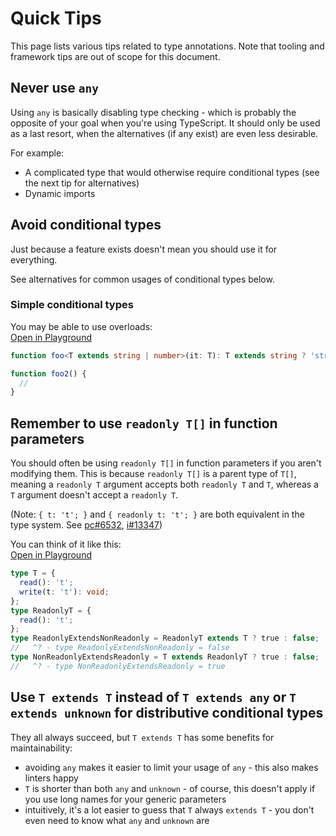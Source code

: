 # Quick Tips
This page lists various tips related to type annotations.
Note that tooling and framework tips are out of scope for this document.

## Never use `any`
Using `any` is basically disabling type checking -
which is probably the opposite of your goal when you're using TypeScript.
It should only be used as a last resort,
when the alternatives (if any exist) are even less desirable.

For example:
- A complicated type that would otherwise require conditional types
  (see the next tip for alternatives)
- Dynamic imports

## Avoid conditional types
Just because a feature exists doesn't mean you should use it for everything.

See alternatives for common usages of conditional types below.

### Simple conditional types
You may be able to use overloads:  
[Open in Playground]()
```ts
function foo<T extends string | number>(it: T): T extends string ? 'string' : 'number' {}

function foo2() {
  //
}
```

## Remember to use `readonly T[]` in function parameters
You should often be using `readonly T[]` in function parameters
if you aren't modifying them.
This is because `readonly T[]` is a parent type of `T[]`,
meaning a `readonly T` argument accepts both `readonly T` and `T`,
whereas a `T` argument doesn't accept a `readonly T`.

(Note: `{ t: 't'; }` and `{ readonly t: 't'; }` are both equivalent in the type system.
See [pc#6532](https://github.com/microsoft/TypeScript/pull/6532#issuecomment-174356151),
[i#13347](https://github.com/microsoft/TypeScript/issues/13347))

You can think of it like this:  
[Open in Playground](https://www.typescriptlang.org/play?#code/C4TwDgpgBAKlC8UDeAoKUBOECGATAFAJQBcUA5MGQNxpQDuGAlsBPsKRWSVAG4D2jXDQC+NUJCgAlHLj4A7ADYg4iVOix4iHSiLHho0vPKUBRAB4s5uAM4A5eYdmKQCKTOPKoECxCvXYUAD8UMAYAK7QpABm2ArWEDQA9InoUAB6gSji0PZyjh7mljb5zq5w3kX+JUpwwaERUNGx8Ukp6BlAA)
```ts
type T = {
  read(): 't';
  write(t: 't'): void;
};
type ReadonlyT = {
  read(): 't';
};
type ReadonlyExtendsNonReadonly = ReadonlyT extends T ? true : false;
//   ^? - type ReadonlyExtendsNonReadonly = false
type NonReadonlyExtendsReadonly = T extends ReadonlyT ? true : false;
//   ^? - type NonReadonlyExtendsReadonly = true
```

## Use `T extends T` instead of `T extends any` or `T extends unknown` for distributive conditional types
They all always succeed, but `T extends T` has some benefits for maintainability:
- avoiding `any` makes it easier to limit your usage of `any` - this also makes linters happy
- `T` is shorter than both `any` and `unknown` -
of course, this doesn't apply if you use long names for your generic parameters
- intuitively, it's a lot easier to guess that `T` always `extends T` -
you don't even need to know what `any` and `unknown` are